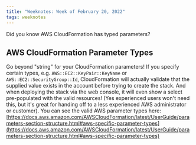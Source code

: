 ```yaml
---
title: "Weeknotes: Week of February 20, 2022"
tags: weeknotes
---
```


Did you know AWS CloudFormation has typed parameters?

<!-- more -->

## AWS CloudFormation Parameter Types

Go beyond "string" for your CloudFormation parameters! If you specify certain
types, e.g. `AWS::EC2::KeyPair::KeyName` or `AWS::EC2::SecurityGroup::Id`,
CloudFormation will actually validate that the supplied value exists in the
account before trying to create the stack. And when deploying the stack via the
web console, it will even show a select pre-populated with the valid resources!
(Yes experienced users won't need this, but it's great for handing off to a less
experienced AWS administrator or customer). You can see the valid AWS parameter
types here:
[https://docs.aws.amazon.com/AWSCloudFormation/latest/UserGuide/parameters-section-structure.html#aws-specific-parameter-types](https://docs.aws.amazon.com/AWSCloudFormation/latest/UserGuide/parameters-section-structure.html#aws-specific-parameter-types)

